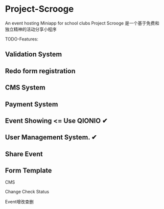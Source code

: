# Project-Scrooge
An event hosting Miniapp for school clubs
Project Scrooge 是一个基于免费和独立精神的活动分享小程序

TODO-Features:
## Validation System
## Redo form registration
## CMS System
## Payment System 
## Event Showing <= Use QIONIO  ✔
## User Management System. ✔
## Share Event
## Form Template

CMS

Change Check Status

Event增改查删

